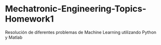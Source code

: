 # Mechatronic-Engineering-Topics-Homework1
Resolución de diferentes problemas de Machine Learning utilizando Python y Matlab
